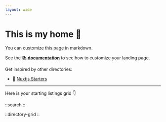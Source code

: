 ```yaml
---
layout: wide
---
```


# This is my home 👋

You can customize this page in markdown.

See the [📚 **documentation**](https://minteddirectory.com/docs) to see how to customize your landing page.

Get inspired by other directories:

- 📗 [Nuxtjs Starters](https://nuxtstarters.com)

---

Here is your starting listings grid 👇

::search
::

::directory-grid
::
